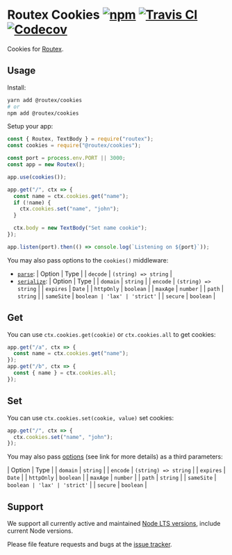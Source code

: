 # Routex Cookies [![npm](https://img.shields.io/npm/v/@routex/cookies.svg)](https://www.npmjs.com/package/@routex/cookies) [![Travis CI](https://img.shields.io/travis/com/Cretezy/cookies.svg)](https://travis-ci.com/Cretezy/cookies) [![Codecov](https://img.shields.io/codecov/c/github/Cretezy/cookies.svg)](https://codecov.io/gh/Cretezy/cookies)

Cookies for [Routex](https://www.npmjs.com/package/routex).

## Usage

Install:

```bash
yarn add @routex/cookies
# or
npm add @routex/cookies
```

Setup your app:

```js
const { Routex, TextBody } = require("routex");
const cookies = require("@routex/cookies");

const port = process.env.PORT || 3000;
const app = new Routex();

app.use(cookies());

app.get("/", ctx => {
  const name = ctx.cookies.get("name");
  if (!name) {
    ctx.cookies.set("name", "john");
  }

  ctx.body = new TextBody("Set name cookie");
});

app.listen(port).then(() => console.log(`Listening on ${port}`));
```

You may also pass options to the `cookies()` middleware:

- [`parse`](https://www.npmjs.com/package/cookie#options):
  | Option | Type |
  | `decode` | `(string) => string` |
- [`serialize`](https://www.npmjs.com/package/cookie#options-1):
  | Option | Type |
  | `domain` | `string` |
  | `encode` | `(string) => string` |
  | `expires` | `Date` |
  | `httpOnly` | `boolean` |
  | `maxAge` | `number` |
  | `path` | `string` |
  | `sameSite` | `boolean | 'lax' | 'strict'` |
  | `secure` | `boolean` |

## Get

You can use `ctx.cookies.get(cookie)` or `ctx.cookies.all` to get cookies:

```js
app.get("/a", ctx => {
  const name = ctx.cookies.get("name");
});
app.get("/b", ctx => {
  const { name } = ctx.cookies.all;
});
```

## Set

You can use `ctx.cookies.set(cookie, value)` set cookies:

```js
app.get("/", ctx => {
  ctx.cookies.set("name", "john");
});
```

You may also pass [options](https://www.npmjs.com/package/cookie#options-1) (see link for more details) as a third parameters:

| Option | Type |
| `domain` | `string` |
| `encode` | `(string) => string` |
| `expires` | `Date` |
| `httpOnly` | `boolean` |
| `maxAge` | `number` |
| `path` | `string` |
| `sameSite` | `boolean | 'lax' | 'strict'` |
| `secure` | `boolean` |

## Support

We support all currently active and maintained [Node LTS versions](https://github.com/nodejs/Release), include current Node versions.

Please file feature requests and bugs at the [issue tracker](https://github.com/Cretezy/routex-cookies/issues).
